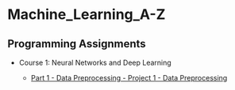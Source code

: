 # Machine_Learning_A-Z
## Programming Assignments

- Course 1: Neural Networks and Deep Learning

  - [Part 1 - Data Preprocessing - Project 1 - Data Preprocessing](https://github.com/philtsmith570/Machine_Learning_A-Z/)
